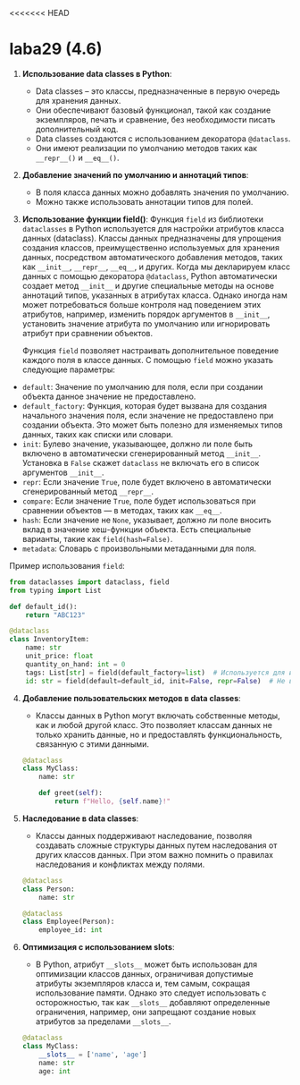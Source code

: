 <<<<<<< HEAD
# laba29 (4.6)


1. **Использование data classes в Python**:
   - Data classes – это классы, предназначенные в первую очередь для хранения данных.
   - Они обеспечивают базовый функционал, такой как создание экземпляров, печать и сравнение, без необходимости писать дополнительный код.
   - Data classes создаются с использованием декоратора `@dataclass`.
   - Они имеют реализации по умолчанию методов таких как `__repr__()` и `__eq__()`.

2. **Добавление значений по умолчанию и аннотаций типов**:
   - В поля класса данных можно добавлять значения по умолчанию.
   - Можно также использовать аннотации типов для полей.

3. **Использование функции field()**:
   Функция `field` из библиотеки `dataclasses` в Python используется для настройки атрибутов класса данных (dataclass). Классы данных предназначены для упрощения создания классов, преимущественно используемых для хранения данных, посредством автоматического добавления методов, таких как `__init__`, `__repr__`, `__eq__`, и других.
Когда мы декларируем класс данных с помощью декоратора `@dataclass`, Python автоматически создает метод `__init__` и другие специальные методы на основе аннотаций типов, указанных в атрибутах класса. Однако иногда нам может потребоваться больше контроля над поведением этих атрибутов, например, изменить порядок аргументов в `__init__`, установить значение атрибута по умолчанию или игнорировать атрибут при сравнении объектов.

   Функция `field` позволяет настраивать дополнительное поведение каждого поля в классе данных. С помощью `field` можно указать следующие параметры:

  - `default`: Значение по умолчанию для поля, если при создании объекта данное значение не предоставлено.
  - `default_factory`: Функция, которая будет вызвана для создания начального значения поля, если значение не предоставлено при создании объекта. Это может быть полезно для изменяемых типов данных, таких как списки или словари.
  - `init`: Булево значение, указывающее, должно ли поле быть включено в автоматически сгенерированный метод `__init__`. Установка в `False` скажет `dataclass` не включать его в список аргументов `__init__`.
  - `repr`: Если значение `True`, поле будет включено в автоматически сгенерированный метод `__repr__`.
  - `compare`: Если значение `True`, поле будет использоваться при сравнении объектов — в методах, таких как `__eq__`.
  - `hash`: Если значение не `None`, указывает, должно ли поле вносить вклад в значение хеш-функции объекта. Есть специальные варианты, такие как `field(hash=False)`.
  - `metadata`: Словарь с произвольными метаданными для поля.

   Пример использования `field`:
   
   ```python
   from dataclasses import dataclass, field
   from typing import List
   
   def default_id():
       return "ABC123"
   
   @dataclass
   class InventoryItem:
       name: str
       unit_price: float
       quantity_on_hand: int = 0
       tags: List[str] = field(default_factory=list)  # Используется для изменяемых типов
       id: str = field(default=default_id, init=False, repr=False)  # Не включается в __init__ и __repr__
   ```

4. **Добавление пользовательских методов в data classes**:
   - Классы данных в Python могут включать собственные методы, как и любой другой класс. Это позволяет классам данных не только хранить данные, но и предоставлять функциональность, связанную с этими данными.
   ```python
   @dataclass
   class MyClass:
       name: str

       def greet(self):
           return f"Hello, {self.name}!"
   ```

5. **Наследование в data classes**:
   - Классы данных поддерживают наследование, позволяя создавать сложные структуры данных путем наследования от других классов данных. При этом важно помнить о правилах наследования и конфликтах между полями.
   ```python
   @dataclass
   class Person:
       name: str

   @dataclass
   class Employee(Person):
       employee_id: int
   ```
6. **Оптимизация с использованием slots**:
   - В Python, атрибут `__slots__` может быть использован для оптимизации классов данных, ограничивая допустимые атрибуты экземпляров класса и, тем самым, сокращая использование памяти. Однако это следует использовать с осторожностью, так как `__slots__` добавляют определенные ограничения, например, они запрещают создание новых атрибутов за пределами `__slots__`.
   ```python
   @dataclass
   class MyClass:
       __slots__ = ['name', 'age']
       name: str
       age: int
   ```

